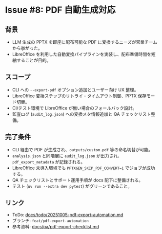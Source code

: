 # Issue #8: PDF 自動生成対応

## 背景
- LLM 生成の PPTX を即座に配布可能な PDF に変換するニーズが営業チームから挙がった。
- LibreOffice を利用した自動変換パイプラインを実装し、配布準備時間を短縮することが目的。

## スコープ
- CLI への `--export-pdf` オプション追加とユーザー向け UX 整理。
- LibreOffice 変換ステップのリトライ・タイムアウト制御、PPTX 保存モード切替。
- CI/テスト環境で LibreOffice が無い場合のフォールバック設計。
- 監査ログ (`audit_log.json`) への変換メタ情報追加と QA チェックリスト整備。

## 完了条件
- CLI 経由で PDF が生成され、`outputs/custom.pdf` 等の命名切替が可能。
- `analysis.json` と同階層に `audit_log.json` が出力され、`pdf_export_metadata` が記録される。
- LibreOffice 未導入環境でも `PPTXGEN_SKIP_PDF_CONVERT=1` でジョブが成功する。
- QA チェックリストとサポート運用手順が docs 配下に整備される。
- テスト (`uv run --extra dev pytest`) がグリーンであること。

## リンク
- ToDo: [docs/todo/20251005-pdf-export-automation.md](../../todo/20251005-pdf-export-automation.md)
- ブランチ: `feat/pdf-export-automation`
- 参考資料: [docs/qa/pdf-export-checklist.md](../../qa/pdf-export-checklist.md)
